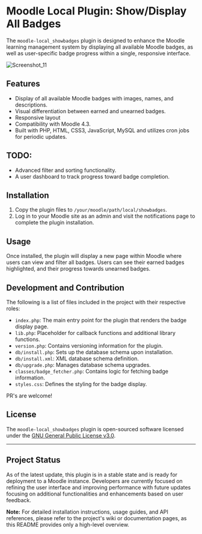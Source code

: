 # Moodle Local Plugin: Show/Display All Badges

The `moodle-local_showbadges` plugin is designed to enhance the Moodle learning management system by displaying all available Moodle badges, as well as user-specific badge progress within a single, responsive interface.

![Screenshot_11](https://github.com/Buda9/moodle-local_showbadges/assets/1422662/9dae4450-3782-4819-80e9-dba775abc496)

## Features

- Display of all available Moodle badges with images, names, and descriptions.
- Visual differentiation between earned and unearned badges.
- Responsive layout
- Compatibility with Moodle 4.3.
- Built with PHP, HTML, CSS3, JavaScript, MySQL and utilizes cron jobs for periodic updates.

## TODO:
- Advanced filter and sorting functionality.
- A user dashboard to track progress toward badge completion.

## Installation

1. Copy the plugin files to `/your/moodle/path/local/showbadges`.
2. Log in to your Moodle site as an admin and visit the notifications page to complete the plugin installation.

## Usage

Once installed, the plugin will display a new page within Moodle where users can view and filter all badges. Users can see their earned badges highlighted, and their progress towards unearned badges.

## Development and Contribution

The following is a list of files included in the project with their respective roles:

- `index.php`: The main entry point for the plugin that renders the badge display page.
- `lib.php`: Placeholder for callback functions and additional library functions.
- `version.php`: Contains versioning information for the plugin.
- `db/install.php`: Sets up the database schema upon installation.
- `db/install.xml`: XML database schema definition.
- `db/upgrade.php`: Manages database schema upgrades.
- `classes/badge_fetcher.php`: Contains logic for fetching badge information.
- `styles.css`: Defines the styling for the badge display.

PR's are welcome!

## License

The `moodle-local_showbadges` plugin is open-sourced software licensed under the [GNU General Public License v3.0](https://www.gnu.org/licenses/gpl-3.0.html).

---

## Project Status
As of the latest update, this plugin is in a stable state and is ready for deployment to a Moodle instance. Developers are currently focused on refining the user interface and improving performance with future updates focusing on additional functionalities and enhancements based on user feedback.

**Note:** For detailed installation instructions, usage guides, and API references, please refer to the project's wiki or documentation pages, as this README provides only a high-level overview.
